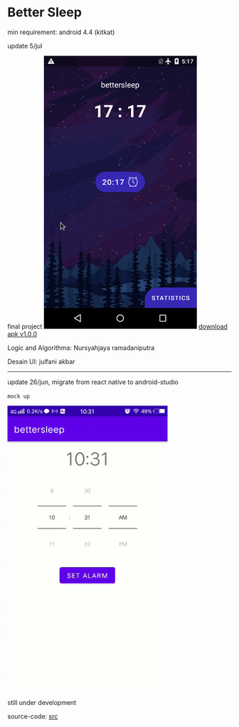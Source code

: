# Better Sleep

min requirement: android 4.4 (kitkat)

update 5/jul

final project
![](bettersleep_final.gif)
[download apk v1.0.0](https://github.com/nursyah21/bettersleep/releases/tag/v1.0.0)


Logic and Algorithma: Nursyahjaya ramadaniputra

Desain UI: julfani akbar

----

update 26/jun, 
migrate from react native to android-studio

`mock up`

![](./bettersleep.gif)


still under development

source-code: [src](app/src/main/java/com/example/test1/)
